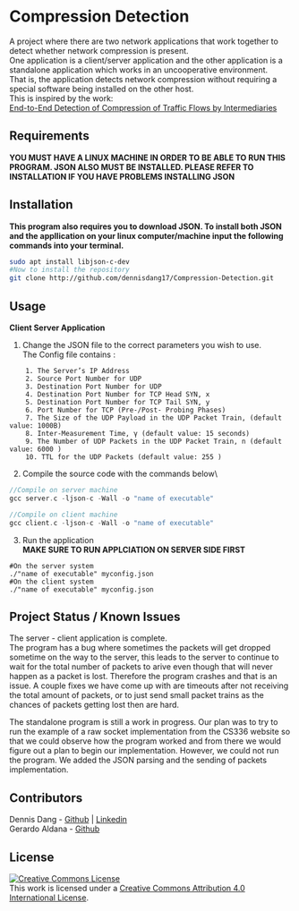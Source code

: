 # Compression Detection

A project where there are two network applications that work together to detect whether network compression is present.\
One application is a client/server application and the other application is a standalone application which works in an uncooperative environment.\
That is, the application detects network compression without requiring a special software being installed on the other host.\
This is inspired by the work:\
[End-to-End Detection of Compression of Traffic Flows by Intermediaries ](https://lasr.cs.ucla.edu/vahab/resources/compression_detection.pdf)

## Requirements
**YOU MUST HAVE A LINUX MACHINE IN ORDER TO BE ABLE TO RUN THIS PROGRAM. JSON ALSO MUST BE INSTALLED. PLEASE REFER TO INSTALLATION IF YOU HAVE PROBLEMS INSTALLING JSON**

## Installation
**This program also requires you to download JSON. To install both JSON and the appllication on your linux computer/machine input the following commands into your terminal.**
```bash
sudo apt install libjson-c-dev
#Now to install the repository
git clone http://github.com/dennisdang17/Compression-Detection.git
```
## Usage
**Client Server Application**
1) Change the JSON file to the correct parameters you wish to use.\
The Config file contains :
```
    1. The Server’s IP Address
    2. Source Port Number for UDP
    3. Destination Port Number for UDP
    4. Destination Port Number for TCP Head SYN, x
    5. Destination Port Number for TCP Tail SYN, y
    6. Port Number for TCP (Pre-/Post- Probing Phases)
    7. The Size of the UDP Payload in the UDP Packet Train, (default value: 1000B)
    8. Inter-Measurement Time, γ (default value: 15 seconds)
    9. The Number of UDP Packets in the UDP Packet Train, n (default value: 6000 )
    10. TTL for the UDP Packets (default value: 255 )
```
2) Compile the source code with the commands below\
```c
//Compile on server machine
gcc server.c -ljson-c -Wall -o "name of executable"

//Compile on client machine
gcc client.c -ljson-c -Wall -o "name of executable"
```
3) Run the application \
**MAKE SURE TO RUN APPLCIATION ON SERVER SIDE FIRST**
```
#On the server system
./"name of executable" myconfig.json
#On the client system
./"name of executable" myconfig.json
```
## Project Status / Known Issues
The server - client application is complete. \
The program has a bug where sometimes the packets will get dropped sometime on the way to the server, this leads to the server to continue to wait for the total number of packets to arive even though that will never happen as a packet is lost. Therefore the program crashes and that is an issue. A couple fixes we have come up with are timeouts after not receiving the total amount of packets, or to just send small packet trains as the chances of packets getting lost then are hard. 

The standalone program is still a work in progress. Our plan was to try to run the example of a raw socket implementation from the CS336 website so that we could observe how the program worked and from there we would figure out a plan to begin our implementation. However, we could not run the program. We added the JSON parsing and the sending of packets implementation.
## Contributors
Dennis Dang - [Github](https://github.com/dennisdang17) | [Linkedin](https://www.linkedin.com/in/dennisqdang) \
Gerardo Aldana - [Github](https://github.com/GeoDude1)

## License
<a rel="license" href="http://creativecommons.org/licenses/by/4.0/"><img alt="Creative Commons License" style="border-width:0" src="https://i.creativecommons.org/l/by/4.0/80x15.png" /></a><br />This work is licensed under a <a rel="license" href="http://creativecommons.org/licenses/by/4.0/">Creative Commons Attribution 4.0 International License</a>.
